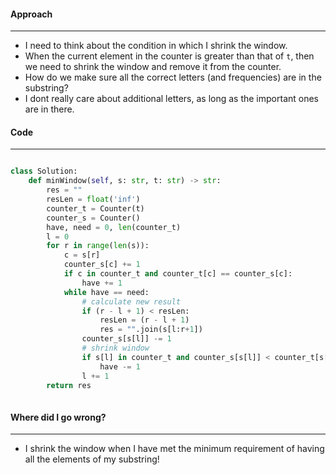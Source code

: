#### Approach
---
- I need to think about the condition in which I shrink the window.
- When the current element in the counter is greater than that of `t`, then we need to shrink the window and remove it from the counter.
- How do we make sure all the correct letters (and frequencies) are in the substring? 
- I dont really care about additional letters, as long as the important ones are in there.

#### Code
---

```python

class Solution:
	def minWindow(self, s: str, t: str) -> str:
		res = ""
		resLen = float('inf')
		counter_t = Counter(t)
		counter_s = Counter()
		have, need = 0, len(counter_t)
		l = 0
		for r in range(len(s)):
			c = s[r]
			counter_s[c] += 1
			if c in counter_t and counter_t[c] == counter_s[c]:
				have += 1
			while have == need:
				# calculate new result
				if (r - l + 1) < resLen:
					resLen = (r - l + 1)
					res = "".join(s[l:r+1])
				counter_s[s[l]] -= 1
				# shrink window
				if s[l] in counter_t and counter_s[s[l]] < counter_t[s[l]]:
					have -= 1 
				l += 1
		return res		
			
```


#### Where did I go wrong?
---
- I shrink the window when I have met the minimum requirement of having all the elements of my substring! 